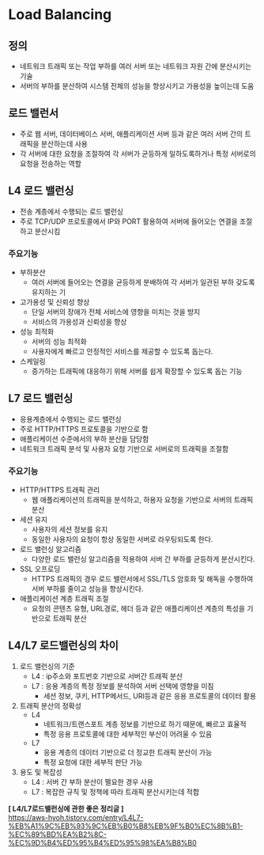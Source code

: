 # Load Balancing
## 정의
  - 네트워크 트래픽 또는 작업 부하를 여러 서버 또는 네트워크 자원 간에 분산시키는 기술  
  - 서버의 부하를 분산하여 시스템 전체의 성능을 향상시키고 가용성을 높이는데 도움  
  
## 로드 밸런서
  - 주로 웹 서버, 데이터베이스 서버, 애플리케이션 서버 등과 같은 여러 서버 간의 트래픽을 분산하는데 사용
  - 각 서버에 대한 요청을 조절하여 각 서버가 균등하게 일하도록하거나 특정 서버로의 요청을 전송하는 역할
  
## L4 로드 밸런싱
  - 전송 계층에서 수행되는 로드 밸런싱
  - 주로 TCP/UDP 프로토콜에서 IP와 PORT 활용하여 서버에 들어오는 연결을 조절하고 분산시킴
### 주요기능
  - 부하분산
    - 여러 서버에 들어오는 연결을 균등하게 분배하여 각 서버가 일관된 부하 갖도록 유지하는 기
  - 고가용성 및 신뢰성 향상
    - 단일 서버의 장애가 전체 서비스에 영향을 미치는 것을 방지
    - 서비스의 가용성과 신뢰성을 향상
  - 성능 최적화
    - 서버의 성능 최적화
    - 사용자에게 빠르고 안정적인 서비스를 제공할 수 있도록 돕는다.
  - 스케일링
    - 증가하는 트래픽에 대응하기 위해 서버를 쉽게 확장할 수 있도록 돕는 기능  

## L7 로드 밸런싱 
  - 응용계층에서 수행되는 로드 밸런싱
  - 주로 HTTP/HTTPS 프로토콜을 기반으로 함
  - 애플리케이션 수준에서의 부하 분산을 담당함
  - 네트워크 트래픽 분석 및 사용자 요청 기반으로 서버로의 트래픽을 조절함
### 주요기능
  - HTTP/HTTPS 트래픽 관리
    - 웹 애플리케이션의 트래픽을 분석하고, 하용자 요청을 기반으로 서버의 트래픽 분산
  - 세션 유지
    - 사용자의 세션 정보를 유지
    - 동일한 사용자의 요청이 항상 동일한 서버로 라우팅되도록 한다.
  - 로드 밸런싱 알고리즘
    - 다양한 로드 밸런싱 알고리즘을 적용하여 서버 간 부하를 균등하게 분산시킨다.
  - SSL 오프로딩
    - HTTPS 트래픽의 경우 로드 밸런서에서 SSL/TLS 암호화 및 해독을 수행하여 서버 부하를 줄이고 성능을 향상시킨다.
  - 애플리케이션 계층 트래픽 조절
    - 요청의 콘텐츠 유형, URL경로, 헤더 등과 같은 애플리케이션 계층의 특성을 기반으로 트래픽 분산
   
## L4/L7 로드밸런싱의 차이
1. 로드 밸런싱의 기준
   - L4 : ip주소와 포트번호 기반으로 서버간 트래픽 분산
   - L7 : 응용 계층의 특정 정보를 분석하여 서버 선택에 영향을 미침
      - 세션 정보, 쿠키, HTTP메서드, URI등과 같은 응용 프로토콜의 데이터 활용
2. 트래픽 분산의 정확성
   - L4
     - 네트워크/트랜스포트 계층 정보를 기반으로 하기 때문에, 빠르고 효율적
     - 특정 응용 프로토콜에 대한 세부적인 부산이 어려울 수 있음
   - L7
     - 응용 계층의 데이터 기반으로 더 정교한 트래픽 분산이 가능
     - 특정 요청에 대한 세부적 판단 가능
3. 용도 및 복잡성
   - L4 : 서버 간 부하 분산이 팰요한 경우 사용
   - L7 : 복잡한 규칙 및 정책에 따라 트래픽 분산시키는데 적합
     
**[ L4/L7로드밸런싱에 관한 좋은 정리글 ]**  
https://aws-hyoh.tistory.com/entry/L4L7-%EB%A1%9C%EB%93%9C%EB%B0%B8%EB%9F%B0%EC%8B%B1-%EC%89%BD%EA%B2%8C-%EC%9D%B4%ED%95%B4%ED%95%98%EA%B8%B0
